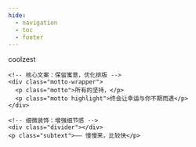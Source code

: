 ```yaml
---
hide:
  - navigation
  - toc
  - footer
---
```


<!-- 主页容器：带边界感，不强制全屏覆盖 -->
<div class="home-container">
  <!-- 柔和背景层 -->
  <div class="home-bg"></div>
  
  <!-- 装饰元素：精简且贴合风格 -->
  <div class="decor dot-1"></div>
  <div class="decor line-1"></div>
  <div class="decor dot-2"></div>

  <!-- 内容框：带视觉边界，居中显示 -->
  <div class="content-box">
    <!-- 品牌标识 -->
    <div class="site-logo">coolzest</div>
    
    <!-- 核心文案：保留寓意，优化排版 -->
    <div class="motto-wrapper">
      <p class="motto">所有的坚持，</p>
      <p class="motto highlight">终会让幸运与你不期而遇</p>
    </div>
    
    <!-- 细微装饰：增强细节感 -->
    <div class="divider"></div>
    <p class="subtext">—— 慢慢来，比较快</p>
  </div>
</div>